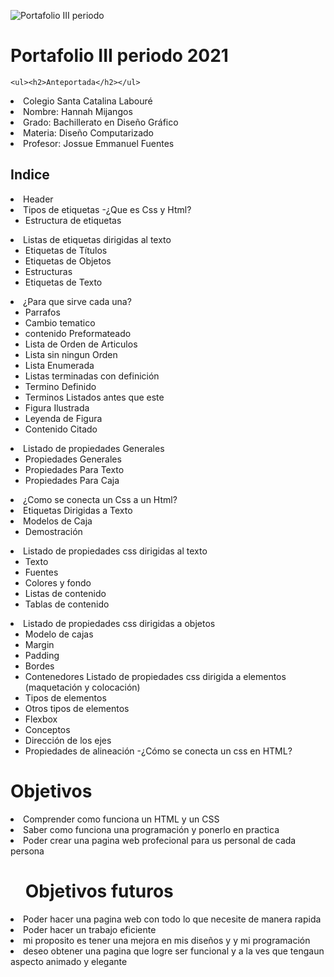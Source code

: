 ![Portafolio III periodo](https://user-images.githubusercontent.com/79681687/128428648-bdd674eb-3cba-4d42-b909-e6dbcaecf906.png)
<h1>Portafolio III periodo 2021</h1>
    
    <ul><h2>Anteportada</h2></ul>
<li>Colegio Santa Catalina Labouré</li>
<li>Nombre: Hannah Mijangos</li>
<li>Grado: Bachillerato en Diseño Gráfico</li>
<li>Materia: Diseño Computarizado</li>
<li>Profesor: Jossue Emmanuel Fuentes</li>

  <h2>Indice</h2>
    <LI>Header</LI>
<li>Tipos de etiquetas -¿Que es Css y Html?
<Ul><li>Estructura de etiquetas
</li></Ul> </li>

<li>Listas de etiquetas dirigidas al texto
<ul><li>Etiquetas de Títulos</li>
<li>Etiquetas de Objetos</li>
<li>Estructuras</li>
<li>Etiquetas de Texto</li></ul>
</li>

<li>¿Para que sirve cada una?
<ul><li>Parrafos</li>
<li>Cambio tematico</li>
<li>contenido Preformateado</li>
<li>Lista de Orden de Articulos</li>
<li>Lista sin ningun Orden</li>
<li>Lista Enumerada</li>
<li>Listas terminadas con definición</li>
<li>Termino Definido</li>
<li>Terminos Listados antes que este</li>
<li>Figura Ilustrada</li>
<li>Leyenda de Figura</li>
<li>Contenido Citado</ul>
</li>

<li>Listado de propiedades Generales
<ul><li>Propiedades Generales</li>
<li>Propiedades Para Texto</li>
<li>Propiedades Para Caja</li></ul>
</li>

<li>¿Como se conecta un Css a un Html?</li>
<li>Etiquetas Dirigidas a Texto</li>
<li>Modelos de Caja
<ul><li>Demostración</li></ul>
</li>
<li>Listado de propiedades css dirigidas al texto
<ul><li>Texto
<li>Fuentes
<li>Colores y fondo</li>
<li>Listas de contenido</li>
<li>Tablas de contenido</li></ul>
</li>
<li>Listado de propiedades css dirigidas a objetos
<ul><li>Modelo de cajas</li>
<li>Margin</li>
<li>Padding</li>
<li>Bordes</li>
<li>Contenedores Listado de propiedades css dirigida a elementos (maquetación y colocación)</li>
<li>Tipos de elementos</li>
<li>Otros tipos de elementos</li>
<li>Flexbox</li>
<li>Conceptos</li>
<li>Dirección de los ejes</li>
<li>Propiedades de alineación -¿Cómo se conecta un css en HTML?</li></ul>
</li>
</ol>



<h1>Objetivos</h1>
<li>Comprender como funciona un HTML y un CSS</li>
<li>Saber como funciona una programación y ponerlo en practica
</li>
<li>Poder  crear una pagina web profecional para us personal de cada persona</li>


<ul><h1>Objetivos futuros</h1></ul>
<li>Poder hacer una pagina web con todo lo que necesite de manera rapida </li>
<li>Poder hacer un trabajo eficiente</li>
<li>mi proposito es tener una mejora en mis diseños y y mi programación</li>
<li>deseo obtener una pagina que logre ser funcional y a la ves que tengaun aspecto animado y elegante</li>
